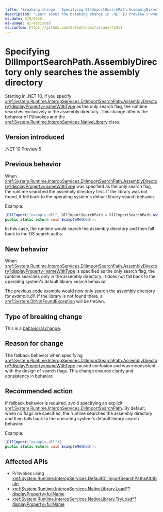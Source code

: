 ```yaml
---
title: "Breaking change - Specifying DllImportSearchPath.AssemblyDirectory only searches the assembly directory"
description: "Learn about the breaking change in .NET 10 Preview 5 where specifying DllImportSearchPath.AssemblyDirectory as the only search flag restricts the search to the assembly directory."
ms.date: 5/9/2025
ai-usage: ai-assisted
ms.custom: https://github.com/dotnet/docs/issues/45911
---
```


# Specifying DllImportSearchPath.AssemblyDirectory only searches the assembly directory

Starting in .NET 10, if you specify <xref:System.Runtime.InteropServices.DllImportSearchPath.AssemblyDirectory?displayProperty=nameWithType> as the only search flag, the runtime searches exclusively in the assembly directory. This change affects the behavior of P/Invokes and the <xref:System.Runtime.InteropServices.NativeLibrary> class.

## Version introduced

.NET 10 Preview 5

## Previous behavior

When <xref:System.Runtime.InteropServices.DllImportSearchPath.AssemblyDirectory?displayProperty=nameWithType> was specified as the only search flag, the runtime searched the assembly directory first. If the library was not found, it fell back to the operating system's default library search behavior.

Example:

```csharp
[DllImport("example.dll", DllImportSearchPath = DllImportSearchPath.AssemblyDirectory)]
public static extern void ExampleMethod();
```

In this case, the runtime would search the assembly directory and then fall back to the OS search paths.

## New behavior

When <xref:System.Runtime.InteropServices.DllImportSearchPath.AssemblyDirectory?displayProperty=nameWithType> is specified as the only search flag, the runtime searches only in the assembly directory. It does not fall back to the operating system's default library search behavior.

The previous code example would now only search the assembly directory for *example.dll*. If the library is not found there, a <xref:System.DllNotFoundException> will be thrown.

## Type of breaking change

This is a [behavioral change](../../categories.md#behavioral-change).

## Reason for change

The fallback behavior when specifying <xref:System.Runtime.InteropServices.DllImportSearchPath.AssemblyDirectory?displayProperty=nameWithType> caused confusion and was inconsistent with the design of search flags. This change ensures clarity and consistency in behavior.

## Recommended action

If fallback behavior is required, avoid specifying an explicit <xref:System.Runtime.InteropServices.DllImportSearchPath>. By default, when no flags are specified, the runtime searches the assembly directory and then falls back to the operating system's default library search behavior.

Example:

```csharp
[DllImport("example.dll")]
public static extern void ExampleMethod();
```

## Affected APIs

- P/Invokes using <xref:System.Runtime.InteropServices.DefaultDllImportSearchPathsAttribute>
- <xref:System.Runtime.InteropServices.NativeLibrary.Load*?displayProperty=fullName>
- <xref:System.Runtime.InteropServices.NativeLibrary.TryLoad*?displayProperty=fullName>
